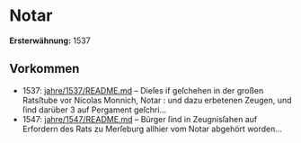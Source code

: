 # Notar

**Ersterwähnung:** 1537

## Vorkommen
- 1537: [jahre/1537/README.md](../jahre/1537/README.md) – Dieſes if geſchehen
in der großen Ratsſtube vor Nicolas Monnich, Notar :
und dazu erbetenen Zeugen, und ſind darüber 3 auf
Pergament geſchri...
- 1547: [jahre/1547/README.md](../jahre/1547/README.md) – Bürger ſind in Zeugnisſahen auf Erfordern des
Rats zu Merſeburg allhier vom Notar abgehört worden...
